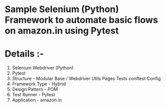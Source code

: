 # Sample Selenium (Python) Framework to automate basic flows on amazon.in using Pytest


# Details :- 
1. Selenium Webdriver (Python)
2. Pytest
3. Structure - Modular 
      Base / Webdriver Utils
      Pages
      Tests
          conftest
      Config
4. Framework Type - Hybrid
5. Design Pattern - POM
6. Test Runner - Pytest
7. Application - amazon.in  
  
